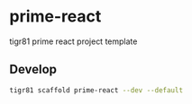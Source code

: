 # prime-react
tigr81 prime react project template

## Develop

```bash
tigr81 scaffold prime-react --dev --default
```
